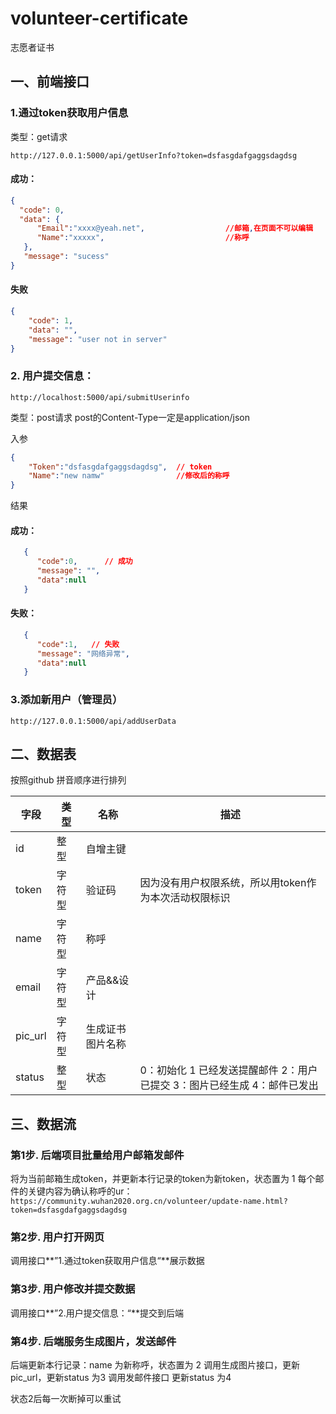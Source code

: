 # volunteer-certificate
志愿者证书

## 一、前端接口


### 1.通过token获取用户信息
类型：get请求 

`http://127.0.0.1:5000/api/getUserInfo?token=dsfasgdafgaggsdagdsg`

#### 成功：
```json
{
  "code": 0,
  "data": {
      "Email":"xxxx@yeah.net",                  //邮箱,在页面不可以编辑
      "Name":"xxxxx",                           //称呼
   },
   "message": "sucess"
}
```

#### 失败
```json
{
    "code": 1,
    "data": "",
    "message": "user not in server"
}
```
### 2. 用户提交信息：

`http://localhost:5000/api/submitUserinfo`

类型：post请求  post的Content-Type一定是application/json

入参

```json
{
    "Token":"dsfasgdafgaggsdagdsg",  // token
    "Name":"new namw"                //修改后的称呼
}
```

结果
#### 成功：
```json
   {
      "code":0,      // 成功
      "message": "",
      "data":null
   }
```
#### 失败：
```json
   {
      "code":1,   // 失败
      "message": "网络异常",
      "data":null    
   }
```

 ### 3.添加新用户（管理员）
 `http://127.0.0.1:5000/api/addUserData`

## 二、数据表

按照github 拼音顺序进行排列

| 字段                                                  | 类型                                                | 名称   | 描述                                      |
| ----------------------------------------------------- | ---------- | ------------------------------------------- | ------------ |
| id         | 整型    | 自增主键 |       |
| token | 字符型 | 验证码 | 因为没有用户权限系统，所以用token作为本次活动权限标识 |
| name       | 字符型    | 称呼 |    |
| email            | 字符型         | 产品&&设计 |     |
| pic_url        | 字符型     | 生成证书图片名称 |     |
| status           | 整型        | 状态   | 0：初始化 1 已经发送提醒邮件 2：用户已提交 3：图片已经生成 4：邮件已发出 |

## 三、数据流
 ### 第1步. 后端项目批量给用户邮箱发邮件
   将为当前邮箱生成token，并更新本行记录的token为新token，状态置为 1
   每个邮件的关键内容为确认称呼的ur：
`https://community.wuhan2020.org.cn/volunteer/update-name.html?token=dsfasgdafgaggsdagdsg`
 ### 第2步. 用户打开网页
 调用接口**”1.通过token获取用户信息“**展示数据

 ### 第3步. 用户修改并提交数据

 调用接口**”2.用户提交信息：“**提交到后端
 
  ### 第4步. 后端服务生成图片，发送邮件
  后端更新本行记录：name 为新称呼，状态置为 2
  调用生成图片接口，更新pic_url，更新status 为3
  调用发邮件接口 更新status 为4
  
  状态2后每一次断掉可以重试
  
